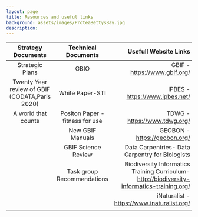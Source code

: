 ```yaml
---
layout: page
title: Resources and useful links
background: assets/images/ProteaBettysBay.jpg
description: 
---
```


| Strategy Documents| Technical Documents|Usefull Website Links|
| :----------------: | :------: | ------------------------: |
| Strategic Plans|GBIO|GBIF - https://www.gbif.org/|
|Twenty Year review of GBIF (CODATA,Paris 2020)|White Paper-STI|IPBES - https://www.ipbes.net/|
|A world that counts|Positon Paper - fitness for use|TDWG - https://www.tdwg.org/|
||New GBIF Manuals |GEOBON - https://geobon.org/|                                                      
||GBIF Science Review|Data Carpentries- Data Carpentry for Biologists|||
||Task group Recommendations|Biodiversity Informatics Training Curriculum-http://biodiversity-informatics-training.org/|                                                           
|||iNaturalist - https://www.inaturalist.org/|                                                      |                                               |                             |||Atlas of Living Australia - https://www.ala.org.au/| 
||||
                                                                                                   

